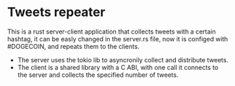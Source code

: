 # Tweets repeater

This is a rust server-client application that collects tweets with a certain hashtag, it can be easly changed in the server.rs file, now it is configed with #DOGECOIN, and repeats them to the clients.
- The server uses the tokio lib to asyncronily collect and distribute tweets.
- The client is a shared library with a C ABI, with one call it connects to the server and collects the specified number of tweets.
